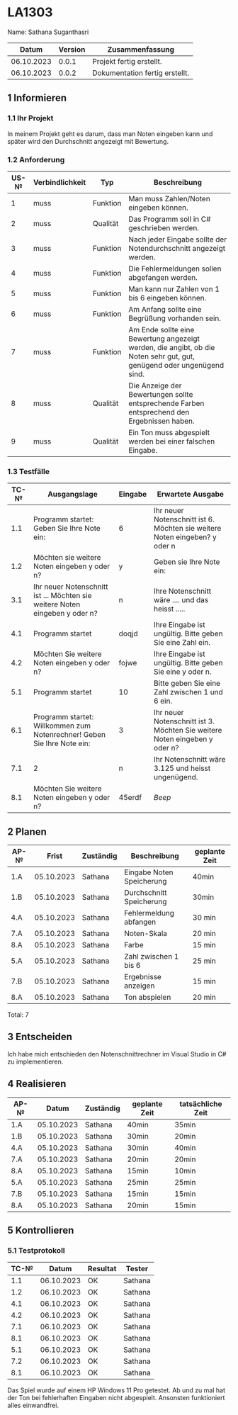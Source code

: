# LA1303

Name: Sathana Suganthasri

| Datum | Version | Zusammenfassung                                              |
| ----- | ------- | ------------------------------------------------------------ |
| 06.10.2023 | 0.0.1     | Projekt fertig erstellt.|
| 06.10.2023 | 0.0.2     | Dokumentation fertig erstellt.|


## 1 Informieren

### 1.1 Ihr Projekt

In meinem Projekt geht es darum, dass man Noten eingeben kann und später wird den Durchschnitt angezeigt mit Bewertung. 

### 1.2 Anforderung

| US-№ | Verbindlichkeit | Typ  | Beschreibung                       |
| ---- | --------------- | ---- | ---------------------------------- |
| 1 | muss | Funktion | Man muss Zahlen/Noten eingeben können. |
| 2 | muss | Qualität | Das Programm soll in C# geschrieben werden.|
| 3 | muss | Funktion | Nach jeder Eingabe sollte der Notendurchschnitt angezeigt werden. |
| 4 | muss | Funktion | Die Fehlermeldungen sollen abgefangen werden.|
| 5 | muss | Funktion | Man kann nur Zahlen von 1 bis 6 eingeben können.|
| 6 | muss | Funktion | Am Anfang sollte eine Begrüßung vorhanden sein.|
| 7 | muss | Funktion | Am Ende sollte eine Bewertung angezeigt werden, die angibt, ob die Noten sehr gut, gut, genügend oder ungenügend sind.|
| 8 | muss | Qualität | Die Anzeige der Bewertungen sollte entsprechende Farben entsprechend den Ergebnissen haben.|
| 9 | muss | Qualität | Ein Ton muss abgespielt werden bei einer falschen Eingabe. |



### 1.3 Testfälle

| TC-№ | Ausgangslage | Eingabe | Erwartete Ausgabe |
| ---- | ------------ | ------- | ----------------- |
| 1.1 | Programm startet: Geben Sie Ihre Note ein: | 6 | Ihr neuer Notenschnitt ist 6. Möchten sie weitere Noten eingeben? y oder n | 
| 1.2 | Möchten sie weitere Noten eingeben y oder n? | y | Geben sie Ihre Note ein: |
| 3.1 | Ihr neuer Notenschnitt ist ... Möchten sie weitere Noten eingeben y oder n? | n | Ihre Notenschnitt wäre .... und das heisst .....  |
| 4.1 | Programm startet | doqjd | Ihre Eingabe ist ungültig. Bitte geben Sie eine Zahl ein.|
| 4.2 | Möchten Sie weitere Noten eingeben y oder n?| fojwe | Ihre Eingabe ist ungültig. Bitte geben Sie eine y oder n.|
| 5.1 | Programm startet | 10 | Bitte geben Sie eine Zahl zwischen 1 und 6 ein. |
| 6.1 | Programm startet: Willkommen zum Notenrechner! Geben Sie Ihre Note ein:  | 3 | Ihr neuer Notenschnitt ist 3. Möchten Sie weitere Noten eingeben y oder n? |
| 7.1 | 2 | n | Ihr Notenschnitt wäre 3.125 und heisst ungenügend. |
| 8.1 | Möchten Sie weitere Noten eingeben y oder n?| 45erdf | *Beep* |


## 2 Planen

| AP-№ | Frist | Zuständig | Beschreibung | geplante Zeit |
| ---- | ----- | --------- | ------------ | ------------- |
| 1.A | 05.10.2023 | Sathana | Eingabe Noten Speicherung | 40min |
| 1.B | 05.10.2023 | Sathana | Durchschnitt Speicherung  | 30min |
| 4.A | 05.10.2023 | Sathana | Fehlermeldung abfangen | 30 min|         
| 7.A | 05.10.2023 | Sathana | Noten-Skala | 20 min |
| 8.A | 05.10.2023 | Sathana | Farbe | 15 min|
| 5.A | 05.10.2023 | Sathana | Zahl zwischen 1 bis 6 | 25 min |
| 7.B | 05.10.2023 | Sathana | Ergebnisse anzeigen| 15 min |
| 8.A | 05.10.2023 | Sathana | Ton abspielen | 20 min |


Total: 7


## 3 Entscheiden

Ich habe mich entschieden den Notenschnittrechner im Visual Studio in C# zu implementieren.


## 4 Realisieren

| AP-№ | Datum | Zuständig | geplante Zeit | tatsächliche Zeit |
| ---- | ----- | --------- | ------------- | ----------------- |
| 1.A  | 05.10.2023 | Sathana | 40min | 35min |
| 1.B  | 05.10.2023 | Sathana | 30min | 20min |
| 4.A  | 05.10.2023 | Sathana | 30min | 40min |
| 7.A  | 05.10.2023 | Sathana | 20min | 20min|
| 8.A  | 05.10.2023 | Sathana | 15min | 10min |
| 5.A  | 05.10.2023 | Sathana | 25min | 25min |
| 7.B  | 05.10.2023 | Sathana | 15min | 15min |
| 8.A  | 05.10.2023 | Sathana | 20min | 15min |


## 5 Kontrollieren

### 5.1 Testprotokoll

| TC-№ | Datum | Resultat | Tester |
| ---- | ----- | -------- | ------ |
| 1.1  | 06.10.2023 | OK | Sathana |
| 1.2  | 06.10.2023 | OK | Sathana |
| 4.1  | 06.10.2023 | OK | Sathana |
| 4.2  | 06.10.2023 | OK| Sathana |
| 7.1  | 06.10.2023 | OK | Sathana |
| 8.1  | 06.10.2023 | OK | Sathana |
| 5.1  | 06.10.2023 | OK | Sathana |
| 7.2  | 06.10.2023 | OK | Sathana |
| 8.1  | 06.10.2023 | OK | Sathana |

Das Spiel wurde auf einem HP Windows 11 Pro getestet. Ab und zu mal hat der Ton bei fehlerhaften Eingaben nicht abgespielt. Ansonsten funktioniert alles einwandfrei.

